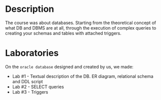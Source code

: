 # Description

The course was about databases. Starting from the theoretical concept of what DB and DBMS are at all, through the execution of complex queries to creating your schemas and tables with attached triggers.

# Laboratories

On the `oracle database` designed and created by us, we made:

- Lab #1 - Textual description of the DB. ER diagram, relational schema and DDL script
- Lab #2 - SELECT queries
- Lab #3 - Triggers
